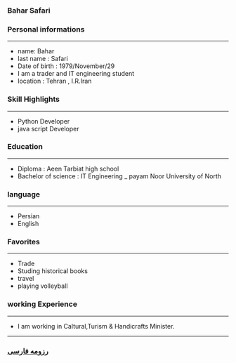 
### Bahar Safari


### Personal informations

---
+ name: Bahar 
+ last name : Safari
+ Date of birth : 1979/November/29
+ I am a trader and IT engineering student
+ location : Tehran , I.R.Iran


### Skill Highlights

---
+ Python Developer
+ java script Developer


### Education

---
+ Diploma : Aeen Tarbiat high school
+ Bachelor of science : IT Engineering
_ payam Noor University of North 

### language

---
+ Persian
+ English

### Favorites

---
+ Trade
+ Studing historical books
+ travel 
+ playing volleyball

### working Experience

---
+ I am working in Caltural,Turism & Handicrafts Minister.




--- 
### [رزومه فارسی](resume-fa.md)
